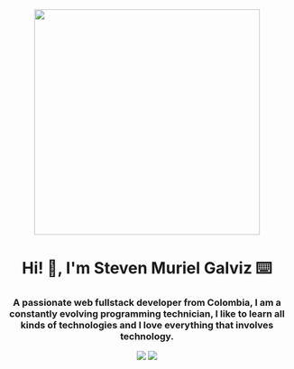 <div id="header" align="center">
  <img src="https://media.giphy.com/media/Dh5q0sShxgp13DwrvG/giphy.gif" width="400"/>
  <h1 align="center">Hi! 👋, I'm Steven Muriel Galviz ⌨️</h1>
  <h3 align="center">A passionate web fullstack developer from Colombia, I am a constantly evolving programming technician, I like to learn all kinds of technologies and I love everything that involves technology.</h3>
</div>

<div id="badges" align="center">
  <a href="https://www.npmjs.com/"><img src="https://img.shields.io/npm/v/npm.svg?logo=npm"/></a>
  <a href="https://gitlab.com/GaryDevOps"><img src="https://img.shields.io/badge/hola-gitlab-blue?logo=gitlab"/></a>
</div>
